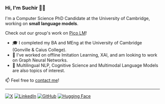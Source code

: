 ### Hi, I'm Suchir 👋🏼

I'm a Computer Science PhD Candidate at the University of Cambridge, working on **small language models**.

Check out our group's work on [Pico LM](https://picolm.io)!

- 🎓 I completed my BA and MEng at the University of Cambridge (Gonville & Caius College). 
- 💼 I've worked on offline Imitation Learning, XAI, and am looking to work on Graph Neural Networks. 
- 💬 Multilingual NLP, Cognitive Science and Multimodal Language Models are also topics of interest. 

📫 Feel free to [contact me](mailto:sas245@cam.ac.uk)! 

---
[![X](https://img.shields.io/badge/X-%23000000?style=for-the-badge&logo=X&logoColor=white)](https://x.com/suchirsalhan)
[![LinkedIn](https://img.shields.io/badge/LinkedIn-0077B5?style=for-the-badge&logo=linkedin&logoColor=white)](https://www.linkedin.com/in/ssalhan/)
[![GitHub](https://img.shields.io/badge/GitHub-100000?style=for-the-badge&logo=github&logoColor=white)](https://github.com/suchirsalhan)
[![Hugging Face](https://img.shields.io/badge/Hugging%20Face-FFD21E?style=for-the-badge&logo=huggingface&logoColor=000)](https://huggingface.co/suchirsalhan)
<!---  [![Scholar](https://img.shields.io/badge/Scholar-4285F4?style=for-the-badge&logo=google-scholar&logoColor=white)](https://scholar.google.com/citations?hl=en) --->
